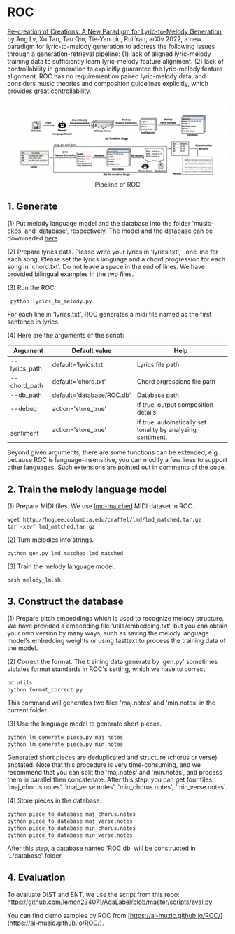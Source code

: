 # ROC

[Re-creation of Creations: A New Paradigm for Lyric-to-Melody Generation](https://arxiv.org/pdf/2208.05697.pdf), by Ang Lv, Xu Tan, Tao Qin, Tie-Yan Liu, Rui Yan, arXiv 2022, a new paradigm for lyric-to-melody generation to address the following issues through a generation-retrieval pipeline: (1) lack of aligned lyric-melody training data to sufficiently learn lyric-melody feature alignment. (2) lack of controllability in generation to explicitly guarantee the lyric-melody feature alignment. ROC has no requirement on paired lyric-melody data, and considers music theories and composition guidelines explicitly, which provides great controllability.


<p align="center"><img src="../img/ROC.PNG" width="900"><br/> Pipeline of ROC </p>

## 1. Generate

(1) Put melody language model and the database into the folder 'music-ckps' and 'database', respectively. The model and the database can be downloaded [here](https://drive.google.com/drive/folders/1TpWOMlRAaUL-R6CRLWfZK1ZeE1VCaubp?usp=sharing)

(2) Prepare lyrics data. Please write your lyrics in 'lyrics.txt', , one line for each song. Please set the lyrics language and a chord progression for each song in 'chord.txt'. Do not leave a space in the end of lines. We have provided bilingual examples in the two files.

(3) Run the ROC:
  ```shell
   python lyrics_to_melody.py
   ```
For each line in 'lyrics.txt', ROC generates a midi file named as the first sentence in lyrics.

(4) Here are the arguments of the script:

|Argument|Default value|Help|
|----|----|----|
|--lyrics_path|default='lyrics.txt'|Lyrics file path|
|--chord_path|default='chord.txt'|Chord prgressions file path|
|--db_path|default='database/ROC.db'|Database path|
|--debug|action='store_true'| If true, output composition details|
|--sentiment|action='store_true'| If true, automatically set tonality by analyzing sentiment.|

Beyond given arguments, there are some functions can be extended, e.g., because ROC is language-insensitive, you can modify a few lines to support other languages. Such extensions are pointed out in comments of the code.


## 2. Train the melody language model

(1) Prepare MIDI files. We use [lmd-matched](https://colinraffel.com/projects/lmd/) MIDI dataset in ROC.

```shell
wget http://hog.ee.columbia.edu/craffel/lmd/lmd_matched.tar.gz
tar -xzvf lmd_matched.tar.gz
```

(2) Turn melodies into strings.
```shell
python gen.py lmd_matched lmd_matched
```

(3) Train the melody language model.

```shell
bash melody_lm.sh
```

## 3. Construct the database

(1) Prepare pitch embeddings which is used to recognize melody structure. We have provided a embedding file 'utils/embedding.txt', but you can obtain your own version by many ways, such as saving the melody language model's embedding weights or using fasttext to process the training data of the model.

(2) Correct the format. The training data generate by 'gen.py' sometimes violates format standards in ROC's setting, which we have to correct:
```shell
cd utils
python format_correct.py 
```
This command will generates two files 'maj.notes' and 'min.notes' in the current folder.

(3) Use the language model to generate short pieces.
```shell
python lm_generate_piece.py maj.notes
python lm_generate_piece.py min.notes
```
Generated short pieces are deduplicated and structure (chorus or verse) anotated. Note that this procedure is very time-consuming, and we recommend that you can split the 'maj.notes' and 'min.notes', and process them in parallel then concatenate. After this step, you can get four files: 'maj_chorus.notes', 'maj_verse.notes', 'min_chorus.notes', 'min_verse.notes'.

(4) Store pieces in the database.
```shell
python piece_to_database maj_chorus.notes
python piece_to_database maj_verse.notes
python piece_to_database min_chorus.notes
python piece_to_database min_verse.notes
```
After this step, a database named 'ROC.db' will be constructed in '../database' folder.

## 4. Evaluation

To evaluate DIST and ENT, we use the script from this repo: https://github.com/lemon234071/AdaLabel/blob/master/scripts/eval.py



You can find demo samples by ROC from [https://ai-muzic.github.io/ROC/](https://ai-muzic.github.io/ROC/).
